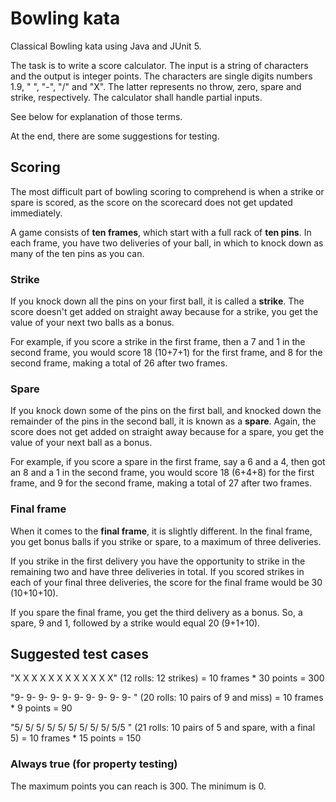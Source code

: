 # Bowling kata

Classical Bowling kata using Java and JUnit 5.

The task is to write a score calculator. The input is a string of characters and the
output is integer points. The characters are single digits numbers 1.9, " ", "-", "/" and "X". The latter
represents no throw, zero, spare and strike, respectively. The calculator shall handle partial inputs.

See below for explanation of those terms.

At the end, there are some suggestions for testing.

## Scoring

The most difficult part of bowling scoring to comprehend is when a strike or spare is scored, as the score on the 
scorecard does not get updated immediately.

A game consists of **ten frames**, which start with a full rack of **ten pins**. In each frame, you have two deliveries 
of your ball, in which to knock down as many of the ten pins as you can.

### Strike
If you knock down all the pins on your first ball, it is called a **strike**. The score doesn't get added on straight 
away because for a strike, you get the value of your next two balls as a bonus. 

For example, if you score a strike in the first frame, then a 7 and 1 in the second frame, you would score 18 (10+7+1) 
for the first frame, and 8 for the second frame, making a total of 26 after two frames.

### Spare
If you knock down some of the pins on the first ball, and knocked down the remainder of the pins in the second ball, 
it is known as a **spare**. Again, the score does not get added on straight away because for a spare, you get the value 
of your next ball as a bonus. 

For example, if you score a spare in the first frame, say a 6 and a 4, then got an 8 and a 1 in the second frame, 
you would score 18 (6+4+8) for the first frame, and 9 for the second frame, making a total of 27 after two frames.

### Final frame

When it comes to the **final frame**, it is slightly different. In the final frame, you get bonus balls if you strike 
or spare, to a maximum of three deliveries. 

If you strike in the first delivery you have the opportunity to strike in the remaining two and have three deliveries 
in total. If you scored strikes in each of your final three deliveries, the score for the final frame would 
be 30 (10+10+10). 

If you spare the final frame, you get the third delivery as a bonus. So, a spare, 9 and 1, followed 
by a strike would equal 20 (9+1+10).

## Suggested test cases
"X X X X X X X X X X X X" (12 rolls: 12 strikes) = 10 frames * 30 points = 300

"9- 9- 9- 9- 9- 9- 9- 9- 9- 9- " (20 rolls: 10 pairs of 9 and miss) = 10 frames * 9 points = 90

"5/ 5/ 5/ 5/ 5/ 5/ 5/ 5/ 5/ 5/5 " (21 rolls: 10 pairs of 5 and spare, with a final 5) = 10 frames * 15 points = 150

### Always true (for property testing)

The maximum points you can reach is 300. The minimum is 0.


